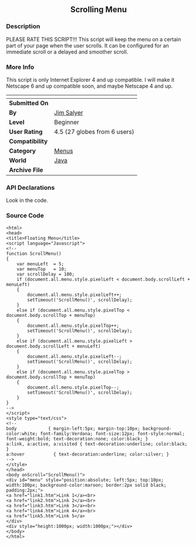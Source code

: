 ﻿<div align="center">

## Scrolling Menu


</div>

### Description

PLEASE RATE THIS SCRIPT!!! This script will keep the menu on a certain part of your page when the user scrolls. It can be configured for an immediate scroll or a delayed and smoother scroll.
 
### More Info
 
This script is only Internet Explorer 4 and up compatible. I will make it Netscape 6 and up compatible soon, and maybe Netscape 4 and up.


<span>             |<span>
---                |---
**Submitted On**   |
**By**             |[Jim Salyer](https://github.com/Planet-Source-Code/PSCIndex/blob/master/ByAuthor/jim-salyer.md)
**Level**          |Beginner
**User Rating**    |4.5 (27 globes from 6 users)
**Compatibility**  |
**Category**       |[Menus](https://github.com/Planet-Source-Code/PSCIndex/blob/master/ByCategory/menus__2-89.md)
**World**          |[Java](https://github.com/Planet-Source-Code/PSCIndex/blob/master/ByWorld/java.md)
**Archive File**   |[](https://github.com/Planet-Source-Code/jim-salyer-scrolling-menu__2-2801/archive/master.zip)

### API Declarations

Look in the code.


### Source Code

```
<html>
<head>
<title>Floating Menu</title>
<script language="Javascript">
<!--
function ScrollMenu()
{
	var menuLeft  = 5;
	var menuTop   = 10;
	var scrollDelay = 100;
	if (document.all.menu.style.pixelLeft < document.body.scrollLeft + menuLeft)
	{
		document.all.menu.style.pixelLeft++;
		setTimeout('ScrollMenu()', scrollDelay);
	}
	else if (document.all.menu.style.pixelTop < document.body.scrollTop + menuTop)
	{
		document.all.menu.style.pixelTop++;
		setTimeout('ScrollMenu()', scrollDelay);
	}
	else if (document.all.menu.style.pixelLeft > document.body.scrollLeft + menuLeft)
	{
		document.all.menu.style.pixelLeft--;
		setTimeout('ScrollMenu()', scrollDelay);
	}
	else if (document.all.menu.style.pixelTop > document.body.scrollTop + menuTop)
	{
		document.all.menu.style.pixelTop--;
		setTimeout('ScrollMenu()', scrollDelay);
	}
}
-->
</script>
<style type="text/css">
<!--
body            { margin-left:5px; margin-top:10px; background-color:white; font-family:Verdana; font-size:12px; font-style:normal; font-weight:bold; text-decoration:none; color:black; }
a:link, a:active, a:visited { text-decoration:underline; color:black; }
a:hover           { text-decoration:underline; color:silver; }
-->
</style>
</head>
<body onScroll="ScrollMenu()">
<div id="menu" style="position:absolute; left:5px; top:10px; width:100px; background-color:maroon; border:2px solid black; padding:2px;">
<a href="link1.htm">Link 1</a><br>
<a href="link2.htm">Link 2</a><br>
<a href="link3.htm">Link 3</a><br>
<a href="link4.htm">Link 4</a><br>
<a href="link5.htm">Link 5</a>
</div>
<div style="height:1000px; width:1000px;"></div>
</body>
</html>
```

